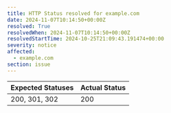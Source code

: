 ```yaml
---
title: HTTP Status resolved for example.com
date: 2024-11-07T10:14:50+00:00Z
resolved: True
resolvedWhen: 2024-11-07T10:14:50+00:00Z
resolvedStartTime: 2024-10-25T21:09:43.191474+00:00
severity: notice
affected:
  - example.com
section: issue
---
```


| Expected Statuses | Actual Status  |
|-------------------|----------------|
| 200, 301, 302 | 200 |
